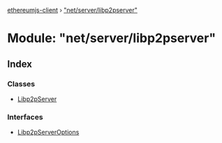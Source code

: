 [ethereumjs-client](../README.md) › ["net/server/libp2pserver"](_net_server_libp2pserver_.md)

# Module: "net/server/libp2pserver"

## Index

### Classes

* [Libp2pServer](../classes/_net_server_libp2pserver_.libp2pserver.md)

### Interfaces

* [Libp2pServerOptions](../interfaces/_net_server_libp2pserver_.libp2pserveroptions.md)
